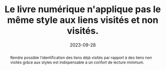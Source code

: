 ---
title: Le livre numérique n'applique pas le même style aux liens visités  et non visités. 
abstract: Rendre possible l’identification des liens déjà visités par rapport à des liens non visités grâce aux styles est indispensable à un confort de lecture minimum.
categories: 
    - "Liens"
agrege: O4136-E044
opquast: '4 136'
indiceebook: '44'
description: "Règle n°44"
before: "043"
weight: "044"
after: "045"
actif: '1'
layout: rules
date: 2023-09-28
tags: 
    - "Utilisabilité"
    - ""
objectif: 
    - "Faciliter l'identification des contenus déjà visités."
    - "Faciliter l'identification des contenus restant à découvrir."
    - "Inciter à la découverte de nouveaux contenus"
Meo: 
    - "Ne pas appliquer les mêmes styles CSS par défaut pour les liens non visités (sélecteurs a ou a:link) et pour les liens visités (sélecteur a:visited). "
Controle: 
    - "Dans chaque page contenant des hyperliens&nbsp;: <ul><li>Contrôler la présence et l'utilisation du sélecteur&nbsp;:visited dans les feuilles de style CSS et l'utilisation d'un style différent de celui appliqué à a ou a:link ou bien ;/li><li>Contrôler l'absence du sélecteur&nbsp;:visited dans les feuilles de style CSS pour laisser le style par défaut de l’appareil de lecture s'appliquer</li></ul>"
epubcheck: 
ace: 
humancheck: true
ReadiumGoToolkit: 
Source: 
    - "Opquast"
Referentiel: 
    - ""
steps: 
    - "Projet éditorial"
    - "Production numérique"
---